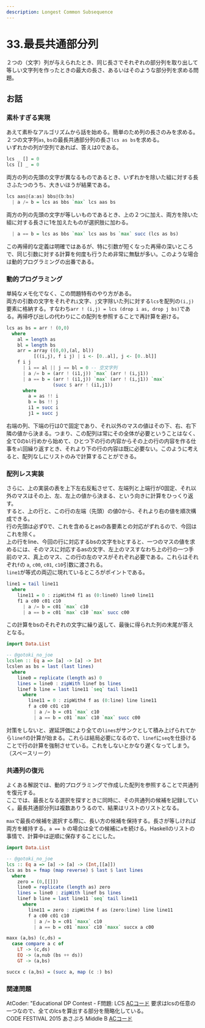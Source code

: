 ```yaml
---
description: Longest Common Subsequence
---
```


# 33.最長共通部分列

２つの（文字）列が与えられたとき、同じ長さでそれぞれの部分列を取り出して等しい文字列を作ったときの最大の長さ、あるいはそのような部分列を求める問題。

## お話

### 素朴すぎる実現

あえて素朴なアルゴリズムから話を始める。簡単のため列の長さのみを求める。  
２つの文字列`as`, `bs`の最長共通部分列の長さ`lcs as bs`を求める。  
いずれかの列が空列であれば、答えは0である。

```haskell
lcs _ [] = 0
lcs [] _ = 0
```

両方の列の先頭の文字が異なるものであるとき、いずれかを除いた組に対する長さふたつのうち、大きいほうが結果である。

```haskell
lcs aas@(a:as) bbs@(b:bs)
  | a /= b = lcs as bbs `max` lcs aas bs
```

両方の列の先頭の文字が等しいものであるとき、上の２つに加え、両方を除いた組に対する長さに1を加えたものが選択肢に加わる。

```haskell
  | a == b = lcs as bbs `max` lcs aas bs `max` succ (lcs as bs)
```

この再帰的な定義は明確ではあるが、特に引数が短くなった再帰の深いところで、同じ引数に対する計算を何度も行うため非常に無駄が多い。このような場合は動的プログラミングの出番である。

### 動的プログラミング

単純なメモ化でなく、この問題特有のやり方がある。  
両方の引数の文字をそれぞれ`i`文字、`j`文字除いた列に対する`lcs`を配列の`(i,j)`要素に格納する。すなわち`arr ! (i,j) = lcs (drop i as, drop j bs)`である。再帰呼び出しの代わりにこの配列を参照することで再計算を避ける。

```haskell
lcs as bs = arr ! (0,0)
  where
    al = length as
    bl = length bs
    arr = array ((0,0),(al, bl))
          [((i,j), f i j) | i <- [0..al], j <- [0..bl]]
    f i j
      | i == al || j == bl = 0 -- 空文字列
      | a /= b = (arr ! (i1,j)) `max` (arr ! (i,j1))
      | a == b = (arr ! (i1,j)) `max` (arr ! (i,j1)) `max`
                 (succ $ arr ! (i1,j1))
      where
        a = as !! i
        b = bs !! j
        i1 = succ i
        j1 = succ j
```

右端の列、下端の行は0で固定であり、それ以外のマスの値はその下、右、右下隣の値から決まる。つまり、この配列は常にその全体が必要ということはなく、全て0の`bl`行めから始めて、ひとつ下の行の内容からその上の行の内容を作る仕事を`al`回繰り返すとき、それより下の行の内容は既に必要ない。このように考えると、配列なしにリストのみで計算することができる。

### 配列レス実装

さらに、上の実装の表を上下左右反転させて、左端列と上端行が0固定、それ以外のマスはその上、左、左上の値から決まる、という向きに計算をひっくり返す。  
すると、上の行と、この行の左端（先頭）の値0から、それより右の値を順次構成できる。  
行の先頭は必ず0で、これを含めるとasの各要素との対応がずれるので、今回はこれを除く。  
上の行をline、今回の行に対応するbsの文字をbとすると、一つのマスの値を求めるには、そのマスに対応するasの文字、左上のマスすなわち上の行の一つ手前のマス、真上のマス、この行の左のマスがそれぞれ必要である。これらはそれぞれ`f`の `a`, `c00`, `c01`, `c10`引数に渡される。  
`line1`が等式の両辺に現れているところがポイントである。

```haskell
line1 = tail line11
  where
    line11 = 0 : zipWith4 f1 as (0:line0) line0 line11
    f1 a c00 c01 c10
      | a /= b = c01 `max` c10
      | a == b = c01 `max` c10 `max` succ c00
```

この計算をbsのそれぞれの文字に繰り返して、最後に得られた列の末尾が答えとなる。

```haskell
import Data.List

-- @gotoki_no_joe
lcslen :: Eq a => [a] -> [a] -> Int
lcslen as bs = last (last lines)
  where
    line0 = replicate (length as) 0
    lines = line0 : zipWith linef bs lines
    linef b line = last line11 `seq` tail line11
      where
        line11 = 0 : zipWith4 f as (0:line) line line11
        f a c00 c01 c10
          | a /= b = c01 `max` c10
          | a == b = c01 `max` c10 `max` succ c00
```

対策をしないと、遅延評価により全ての`lines`がサンクとして積み上げられてから`linef`の計算が始まる。これらは結局必要になるので、`linef`に`seq`を仕掛けることで行の計算を強制させている。これをしないとかなり遅くなってしまう。（スペースリーク）

### 共通列の復元

よくある解説では、動的プログラミングで作成した配列を参照することで共通列を復元する。  
ここでは、最長となる選択を探すときに同時に、その共通列の候補を記録していく。最長共通部分列は複数ありうるので、結果はリストのリストとなる。

`max`で最長の候補を選択する際に、長い方の候補を保持する。長さが等しければ両方を維持する。`a == b` の場合は全ての候補に`a`を続ける。Haskellのリストの事情で、計算中は逆順に保存することにした。

```haskell
import Data.List

-- @gotoki_no_joe
lcs :: Eq a => [a] -> [a] -> (Int,[[a]])
lcs as bs = fmap (map reverse) $ last $ last lines
  where
    zero = (0,[[]])
    line0 = replicate (length as) zero
    lines = line0 : zipWith linef bs lines
    linef b line = last line11 `seq` tail line11
      where
        line11 = zero : zipWith4 f as (zero:line) line line11
        f a c00 c01 c10
          | a /= b = c01 `maxx` c10
          | a == b = c01 `maxx` c10 `maxx` succx a c00

maxx (a,bs) (c,ds) =
  case compare a c of
    LT -> (c,ds)
    EQ -> (a,nub (bs ++ ds))
    GT -> (a,bs)

succx c (a,bs) = (succ a, map (c :) bs)
```

### 関連問題

AtCoder: "Educational DP Contest - F問題: LCS [ACコード](https://atcoder.jp/contests/dp/submissions/23167812) 要求はlcsの任意の一つなので、全てのlcsを算出する部分を簡略化している。  
CODE FESTIVAL 2015 あさぷろ Middle B [ACコード](https://atcoder.jp/contests/code-festival-2015-morning-middle/submissions/23168078)



